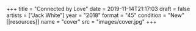 +++
title = "Connected by Love"
date = 2019-11-14T21:17:03
draft = false
artists = ["Jack White"]
year = "2018"
format = "45"
condition = "New"
[[resources]]
  name = "cover"
  src = "images/cover.jpg"
+++
